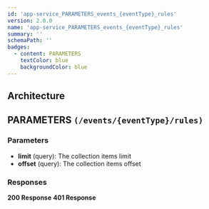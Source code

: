 ```yaml
---
id: 'app-service_PARAMETERS_events_{eventType}_rules'
version: 2.0.0
name: 'app-service_PARAMETERS_events_{eventType}_rules'
summary: ''
schemaPath: ''
badges:
  - content: PARAMETERS
    textColor: blue
    backgroundColor: blue
---
```

## Architecture
<NodeGraph />



## PARAMETERS `(/events/{eventType}/rules)`

### Parameters
- **limit** (query): The collection items limit
- **offset** (query): The collection items offset




### Responses
**200 Response**
<SchemaViewer file="response-200.json" maxHeight="500" id="response-200" />
      **401 Response**
<SchemaViewer file="response-401.json" maxHeight="500" id="response-401" />
